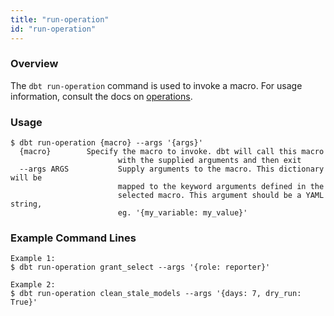 ```yaml
---
title: "run-operation"
id: "run-operation"
---
```


### Overview

The `dbt run-operation` command is used to invoke a macro. For usage information, consult the docs on [operations](hooks-operations#operations).

### Usage
```
$ dbt run-operation {macro} --args '{args}'
  {macro}        Specify the macro to invoke. dbt will call this macro
                        with the supplied arguments and then exit
  --args ARGS           Supply arguments to the macro. This dictionary will be
                        mapped to the keyword arguments defined in the
                        selected macro. This argument should be a YAML string,
                        eg. '{my_variable: my_value}'
```
### Example Command Lines
```
Example 1:
$ dbt run-operation grant_select --args '{role: reporter}'

Example 2:
$ dbt run-operation clean_stale_models --args '{days: 7, dry_run: True}'
```
